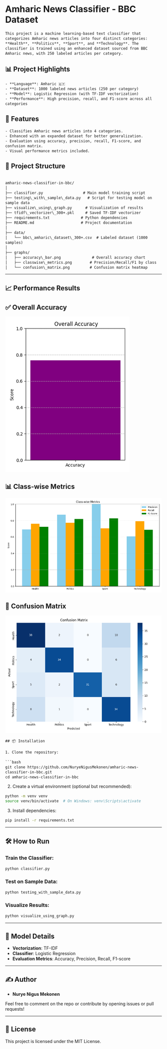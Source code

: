 
# Amharic News Classifier - BBC Dataset
```
This project is a machine learning-based text classifier that categorizes Amharic news articles into four distinct categories: **Health**, **Politics**, **Sport**, and **Technology**. The classifier is trained using an enhanced dataset sourced from BBC Amharic news, with 250 labeled articles per category.
```
## 📊 Project Highlights
```
- **Language**: Amharic 🇪🇹
- **Dataset**: 1000 labeled news articles (250 per category)
- **Model**: Logistic Regression (with TF-IDF vectorization)
- **Performance**: High precision, recall, and F1-score across all categories
```
## 🚀 Features
```
- Classifies Amharic news articles into 4 categories.
- Enhanced with an expanded dataset for better generalization.
- Evaluation using accuracy, precision, recall, F1-score, and confusion matrix.
- Visual performance metrics included.

```

## 📁 Project Structure

```

amharic-news-classifier-in-bbc/
│
├── classifier.py                  # Main model training script
├── testing\_with\_sample\_data.py   # Script for testing model on sample data
├── visualize\_using\_graph.py      # Visualization of results
├── tfidf\_vectorizer\_300+.pkl     # Saved TF-IDF vectorizer
├── requirements.txt              # Python dependencies
├── README.md                     # Project documentation
│
├── data/
│   └── bbc\_amharic\_dataset\_300+.csv  # Labeled dataset (1000 samples)
│
├── graphs/
│   ├── accuracy\_bar.png              # Overall accuracy chart
│   ├── classwise\_metrics.png        # Precision/Recall/F1 by class
│   └── confusion\_matrix.png         # Confusion matrix heatmap

```
---

## 📈 Performance Results

## ✅ Overall Accuracy

![Accuracy](figures/accuracy_bar.png)

## 📊 Class-wise Metrics

![Class Metrics](figures/classwise_metrics.png)

## 🧩 Confusion Matrix

![Confusion Matrix](figures/confusion_matrix.png)

```
## 📦 Installation

1. Clone the repository:

```bash
git clone https://github.com/NuryeNigusMekonen/amharic-news-classifier-in-bbc.git
cd amharic-news-classifier-in-bbc
````

2. Create a virtual environment (optional but recommended):

```bash
python -m venv venv
source venv/bin/activate  # On Windows: venv\Scripts\activate
```

3. Install dependencies:

```bash
pip install -r requirements.txt
```

---

## 🛠️ How to Run

### Train the Classifier:

```bash
python classifier.py
```

### Test on Sample Data:

```bash
python testing_with_sample_data.py
```

### Visualize Results:

```bash
python visualize_using_graph.py
```

---

## 🧠 Model Details

* **Vectorization**: TF-IDF
* **Classifier**: Logistic Regression
* **Evaluation Metrics**: Accuracy, Precision, Recall, F1-score

---

## ✍️ Author

* **Nurye Nigus Mekonen**

Feel free to comment on the repo or contribute by opening issues or pull requests!

---

## 📄 License

This project is licensed under the MIT License.

